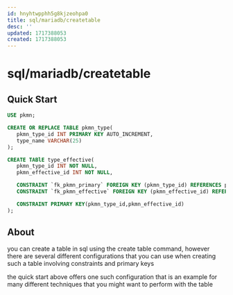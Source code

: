 ```yaml
---
id: hnyhtwpphh5g8kjzeohpa0
title: sql/mariadb/createtable
desc: ''
updated: 1717388053
created: 1717388053
---
```

# sql/mariadb/createtable

## Quick Start

```sql
USE pkmn;

CREATE OR REPLACE TABLE pkmn_type(
   pkmn_type_id INT PRIMARY KEY AUTO_INCREMENT,
   type_name VARCHAR(25)
);

CREATE TABlE type_effective(
   pkmn_type_id INT NOT NULL,
   pkmn_effective_id INT NOT NULL,

   CONSTRAINT `fk_pkmn_primary` FOREIGN KEY (pkmn_type_id) REFERENCES pkmn_type(pkmn_type_id),
   CONSTRAINT `fk_pkmn_effective` FOREIGN KEY (pkmn_effective_id) REFERENCES pkmn_type(pkmn_type_id),

   CONSTRAINT PRIMARY KEY(pkmn_type_id,pkmn_effective_id)
);

```

## About

you can create a table in sql using the create table command, however there
are several different configurations that you can use when creating such a table
involving constraints and primary keys

the quick start above offers one such configuration that is an example for many different techniques that
you might want to perform with the table

